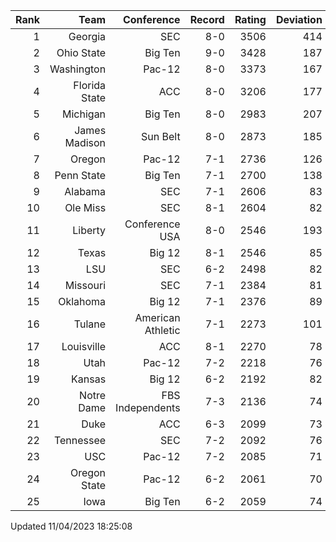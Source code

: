 | Rank  | Team                 | Conference           | Record   | Rating | Deviation |
| ---:  | ---:                 | ---:                 | ---:     | ---:   | ---:      |
| 1     | Georgia              | SEC                  | 8-0      | 3506   | 414       |
| 2     | Ohio State           | Big Ten              | 9-0      | 3428   | 187       |
| 3     | Washington           | Pac-12               | 8-0      | 3373   | 167       |
| 4     | Florida State        | ACC                  | 8-0      | 3206   | 177       |
| 5     | Michigan             | Big Ten              | 8-0      | 2983   | 207       |
| 6     | James Madison        | Sun Belt             | 8-0      | 2873   | 185       |
| 7     | Oregon               | Pac-12               | 7-1      | 2736   | 126       |
| 8     | Penn State           | Big Ten              | 7-1      | 2700   | 138       |
| 9     | Alabama              | SEC                  | 7-1      | 2606   | 83        |
| 10    | Ole Miss             | SEC                  | 8-1      | 2604   | 82        |
| 11    | Liberty              | Conference USA       | 8-0      | 2546   | 193       |
| 12    | Texas                | Big 12               | 8-1      | 2546   | 85        |
| 13    | LSU                  | SEC                  | 6-2      | 2498   | 82        |
| 14    | Missouri             | SEC                  | 7-1      | 2384   | 81        |
| 15    | Oklahoma             | Big 12               | 7-1      | 2376   | 89        |
| 16    | Tulane               | American Athletic    | 7-1      | 2273   | 101       |
| 17    | Louisville           | ACC                  | 8-1      | 2270   | 78        |
| 18    | Utah                 | Pac-12               | 7-2      | 2218   | 76        |
| 19    | Kansas               | Big 12               | 6-2      | 2192   | 82        |
| 20    | Notre Dame           | FBS Independents     | 7-3      | 2136   | 74        |
| 21    | Duke                 | ACC                  | 6-3      | 2099   | 73        |
| 22    | Tennessee            | SEC                  | 7-2      | 2092   | 76        |
| 23    | USC                  | Pac-12               | 7-2      | 2085   | 71        |
| 24    | Oregon State         | Pac-12               | 6-2      | 2061   | 70        |
| 25    | Iowa                 | Big Ten              | 6-2      | 2059   | 74        |

Updated 11/04/2023 18:25:08
